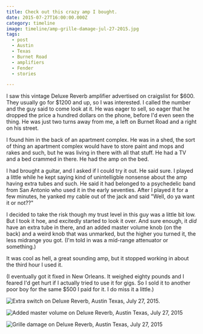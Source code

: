 ```yaml
---
title: Check out this crazy amp I bought.
date: 2015-07-27T16:00:00.000Z
category: timeline
image: timeline/amp-grille-damage-jul-27-2015.jpg
tags:
  - post 
  - Austin
  - Texas
  - Burnet Road
  - amplifiers
  - Fender
  - stories

---
```


I saw this vintage Deluxe Reverb amplifier advertised on craigslist for $600. They usually go for $1200 and up, so I was interested.
I called the number and the guy said to come look at it. He was eager to sell, so eager that he dropped the price a hundred dollars on the phone, before I'd even seen the thing. He was just two turns away from me, a left on Burnet Road and a right on his street.

I found him in the back of an apartment complex. He was in a shed, the sort of thing an apartment complex would have to store paint and mops and rakes and such, but he was living in there with all that stuff. He had a TV and a bed crammed in there. He had the amp on the bed.

I had brought a guitar, and I asked if I could try it out. He said sure. I played a little while he kept saying kind of unintelligble nonsense about the amp having extra tubes and such. He said it had belonged to a psychedelic band from San Antonio who used it in the early seventies. After I played it for a few minutes, he yanked my cable out of the jack and said "Well, do ya want it or not??"

I decided to take the risk though my trust level in this guy was a little bit low. But I took it hoe, and excitedly started to look it over. And sure enough, it _did_ have an extra tube in there, and an added master volume knob (on the back) and a weird knob that was unmarked, but the higher you turned it, the less midrange you got. (I'm told in was a mid-range attenuator or something.)

It was cool as hell, a great sounding amp, but it stopped working in about the third hour I used it.

(I eventually got it fixed in New Orleans. It weighed eighty pounds and I feared I'd get hurt if I actually tried to use it for gigs. So I sold it to another poor boy for the same $500 I paid for it. I do miss it a little.)


![Extra switch on Deluxe Reverb, Austin Texas, July 27, 2015.](/static/img/timeline/amp-extra-switch-jul-27-2015.jpg)

![Added master volume on Deluxe Reverb, Austin Texas, July 27, 2015](/static/img/timeline/amp-master-volume-jul-27-2015.jpg)

![Grille damage on Deluxe Reverb, Austin Texas, July 27, 2015](/static/img/timeline/amp-grille-damage-jul-27-2015.jpg)

